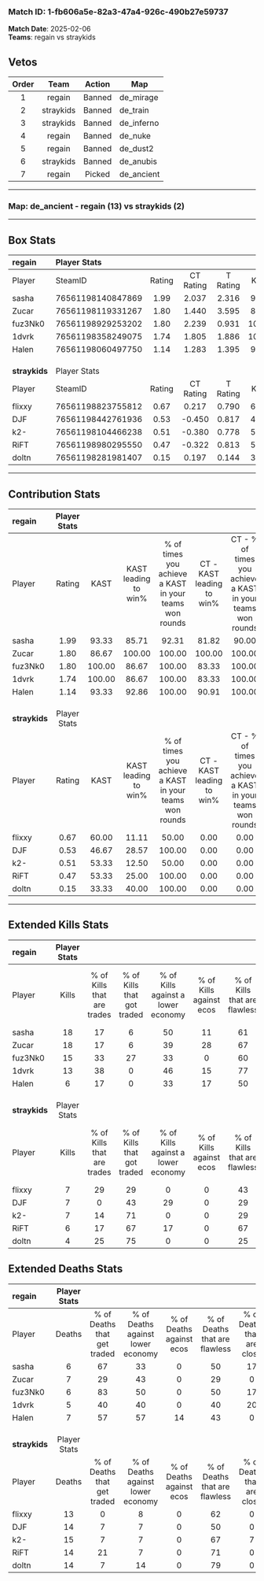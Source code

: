 ### Match ID: 1-fb606a5e-82a3-47a4-926c-490b27e59737  
**Match Date**: 2025-02-06  
**Teams**: regain vs straykids  

## Vetos  

| Order | Team | Action | Map |
| :---: | :--: | :----: | --- |
| 1 | regain | Banned | de_mirage |
| 2 | straykids | Banned | de_train |
| 3 | straykids | Banned | de_inferno |
| 4 | regain | Banned | de_nuke |
| 5 | regain | Banned | de_dust2 |
| 6 | straykids | Banned | de_anubis |
| 7 | regain | Picked | de_ancient |

---  

### **Map**: de_ancient - regain (13) vs straykids (2)  
---  

## Box Stats  

| **regain**    | Player Stats      |        |           |          |        |       |       |         |        |      |     |
| :- | :- | :-: | :-: | :-: | :-: | :-: | :-: | :-: | :-: | :-: | :-: |
| Player        | SteamID           | Rating | CT Rating | T Rating |  KAST  |  ADR  | Kills | Assists | Deaths | K/D  | HS% |
| sasha         | 76561198140847869 |  1.99  |   2.037   |  2.316   | 93.33  | 116.6 |  18   |    7    |   6    | 3.00 | 50  |
| Zucar         | 76561198119331267 |  1.80  |   1.440   |  3.595   | 86.67  | 92.8  |  18   |    3    |   7    | 2.57 | 38  |
| fuz3Nk0       | 76561198929253202 |  1.80  |   2.239   |  0.931   | 100.00 | 100.6 |  15   |    5    |   6    | 2.50 | 46  |
| 1dvrk         | 76561198358249075 |  1.74  |   1.805   |  1.886   | 100.00 | 95.3  |  13   |   11    |   5    | 2.60 | 30  |
| Halen         | 76561198060497750 |  1.14  |   1.283   |  1.395   | 93.33  | 76.5  |   6   |    9    |   7    | 0.86 | 66  |
|               |                   |        |           |          |        |       |       |         |        |      |     |
|               |                   |        |           |          |        |       |       |         |        |      |     |
|               |                   |        |           |          |        |       |       |         |        |      |     |
| **straykids** | Player Stats      |        |           |          |        |       |       |         |        |      |     |
| Player        | SteamID           | Rating | CT Rating | T Rating |  KAST  |  ADR  | Kills | Assists | Deaths | K/D  | HS% |
| flixxy        | 76561198823755812 |  0.67  |   0.217   |  0.790   | 60.00  | 64.7  |   7   |    4    |   13   | 0.54 | 57  |
| DJF           | 76561198442761936 |  0.53  |  -0.450   |  0.817   | 46.67  | 62.4  |   7   |    3    |   14   | 0.50 | 57  |
| k2-           | 76561198104466238 |  0.51  |  -0.380   |  0.778   | 53.33  | 55.1  |   7   |    2    |   15   | 0.47 | 28  |
| RiFT          | 76561198980295550 |  0.47  |  -0.322   |  0.813   | 53.33  | 51.3  |   6   |    1    |   14   | 0.43 | 50  |
| doltn         | 76561198281981407 |  0.15  |   0.197   |  0.144   | 33.33  | 34.3  |   4   |    1    |   14   | 0.29 | 50  |
---  

## Contribution Stats  

| **regain**    | Player Stats |        |                      |                                                        |                           |                                                             |                          |                                                            |
| :- | :-: | :-: | :-: | :-: | :-: | :-: | :-: | :-: |
| Player        |    Rating    |  KAST  | KAST leading to win% | % of times you achieve a KAST in your teams won rounds | CT - KAST leading to win% | CT - % of times you achieve a KAST in your teams won rounds | T - KAST leading to win% | T - % of times you achieve a KAST in your teams won rounds |
| sasha         |     1.99     | 93.33  |        85.71         |                         92.31                          |           81.82           |                            90.00                            |          100.00          |                           100.00                           |
| Zucar         |     1.80     | 86.67  |        100.00        |                         100.00                         |          100.00           |                           100.00                            |          100.00          |                           100.00                           |
| fuz3Nk0       |     1.80     | 100.00 |        86.67         |                         100.00                         |           83.33           |                           100.00                            |          100.00          |                           100.00                           |
| 1dvrk         |     1.74     | 100.00 |        86.67         |                         100.00                         |           83.33           |                           100.00                            |          100.00          |                           100.00                           |
| Halen         |     1.14     | 93.33  |        92.86         |                         100.00                         |           90.91           |                           100.00                            |          100.00          |                           100.00                           |
|               |              |        |                      |                                                        |                           |                                                             |                          |                                                            |
|               |              |        |                      |                                                        |                           |                                                             |                          |                                                            |
|               |              |        |                      |                                                        |                           |                                                             |                          |                                                            |
| **straykids** | Player Stats |        |                      |                                                        |                           |                                                             |                          |                                                            |
| Player        |    Rating    |  KAST  | KAST leading to win% | % of times you achieve a KAST in your teams won rounds | CT - KAST leading to win% | CT - % of times you achieve a KAST in your teams won rounds | T - KAST leading to win% | T - % of times you achieve a KAST in your teams won rounds |
| flixxy        |     0.67     | 60.00  |        11.11         |                         50.00                          |           0.00            |                            0.00                             |          12.50           |                           50.00                            |
| DJF           |     0.53     | 46.67  |        28.57         |                         100.00                         |           0.00            |                            0.00                             |          28.57           |                           100.00                           |
| k2-           |     0.51     | 53.33  |        12.50         |                         50.00                          |           0.00            |                            0.00                             |          12.50           |                           50.00                            |
| RiFT          |     0.47     | 53.33  |        25.00         |                         100.00                         |           0.00            |                            0.00                             |          25.00           |                           100.00                           |
| doltn         |     0.15     | 33.33  |        40.00         |                         100.00                         |           0.00            |                            0.00                             |          50.00           |                           100.00                           |
---  

## Extended Kills Stats  

| **regain**    | Player Stats |                            |                            |                                    |                         |                              |                                 |                                       |                    |           |
| :- | :-: | :-: | :-: | :-: | :-: | :-: | :-: | :-: | :-: | :-: |
| Player        |    Kills     | % of Kills that are trades | % of Kills that got traded | % of Kills against a lower economy | % of Kills against ecos | % of Kills that are flawless | % of Kills that are close duels | % of Kills that are assisted by flash | Pistol Round Kills | AWP Kills |
| sasha         |      18      |             17             |             6              |                 50                 |           11            |              61              |                0                |                  11                   |         0          |     3     |
| Zucar         |      18      |             17             |             6              |                 39                 |           28            |              67              |                0                |                  22                   |         0          |     2     |
| fuz3Nk0       |      15      |             33             |             27             |                 33                 |            0            |              60              |                7                |                   7                   |         0          |     2     |
| 1dvrk         |      13      |             38             |             0              |                 46                 |           15            |              77              |                0                |                   8                   |         7          |     2     |
| Halen         |      6       |             17             |             0              |                 33                 |           17            |              50              |                0                |                  17                   |         0          |     1     |
|               |              |                            |                            |                                    |                         |                              |                                 |                                       |                    |           |
|               |              |                            |                            |                                    |                         |                              |                                 |                                       |                    |           |
|               |              |                            |                            |                                    |                         |                              |                                 |                                       |                    |           |
| **straykids** | Player Stats |                            |                            |                                    |                         |                              |                                 |                                       |                    |           |
| Player        |    Kills     | % of Kills that are trades | % of Kills that got traded | % of Kills against a lower economy | % of Kills against ecos | % of Kills that are flawless | % of Kills that are close duels | % of Kills that are assisted by flash | Pistol Round Kills | AWP Kills |
| flixxy        |      7       |             29             |             29             |                 0                  |            0            |              43              |               14                |                   0                   |         1          |     3     |
| DJF           |      7       |             0              |             43             |                 29                 |            0            |              29              |                0                |                   0                   |         0          |     0     |
| k2-           |      7       |             14             |             71             |                 0                  |            0            |              29              |               14                |                  14                   |         0          |     1     |
| RiFT          |      6       |             17             |             67             |                 17                 |            0            |              67              |                0                |                   0                   |         0          |     0     |
| doltn         |      4       |             25             |             75             |                 0                  |            0            |              25              |               25                |                  25                   |         0          |     1     |
## Extended Deaths Stats  

| **regain**    | Player Stats |                             |                                   |                          |                               |                            |                           |               |
| :- | :-: | :-: | :-: | :-: | :-: | :-: | :-: | :-: |
| Player        |    Deaths    | % of Deaths that get traded | % of Deaths against lower economy | % of Deaths against ecos | % of Deaths that are flawless | % of Deaths that are close | % of Deaths while blinded | Deaths to AWP |
| sasha         |      6       |             67              |                33                 |            0             |              50               |             17             |            17             |       0       |
| Zucar         |      7       |             29              |                43                 |            0             |              29               |             0              |             0             |       1       |
| fuz3Nk0       |      6       |             83              |                50                 |            0             |              50               |             17             |            17             |       0       |
| 1dvrk         |      5       |             40              |                40                 |            0             |              40               |             20             |             0             |       0       |
| Halen         |      7       |             57              |                57                 |            14            |              43               |             0              |             0             |       0       |
|               |              |                             |                                   |                          |                               |                            |                           |               |
|               |              |                             |                                   |                          |                               |                            |                           |               |
|               |              |                             |                                   |                          |                               |                            |                           |               |
| **straykids** | Player Stats |                             |                                   |                          |                               |                            |                           |               |
| Player        |    Deaths    | % of Deaths that get traded | % of Deaths against lower economy | % of Deaths against ecos | % of Deaths that are flawless | % of Deaths that are close | % of Deaths while blinded | Deaths to AWP |
| flixxy        |      13      |              0              |                 8                 |            0             |              62               |             0              |             8             |       0       |
| DJF           |      14      |              7              |                 7                 |            0             |              50               |             0              |             7             |       1       |
| k2-           |      15      |              7              |                 7                 |            0             |              67               |             7              |             7             |       2       |
| RiFT          |      14      |             21              |                 7                 |            0             |              71               |             0              |            29             |       2       |
| doltn         |      14      |              7              |                14                 |            0             |              79               |             0              |            14             |       2       |

